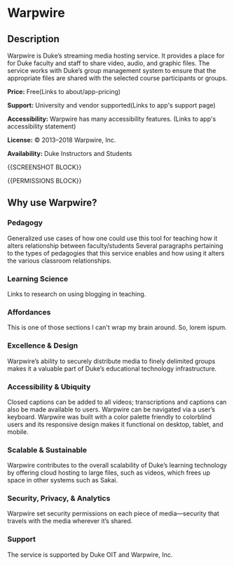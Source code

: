 # Warpwire

## Description

Warpwire is Duke’s streaming media hosting service. It provides a place for for Duke faculty and staff to share video, audio, and graphic files. The service works with Duke’s group management system to ensure that the appropriate files are shared with the selected course participants or groups.

**Price:** Free(Links to about/app-pricing)

**Support:** University and vendor supported(Links to app's support page)

**Accessibility:** Warpwire has many accessibility features. (Links to app's accessibility statement)

**License:** © 2013–2018 Warpwire, Inc. 

**Availability:** Duke Instructors and Students

{{SCREENSHOT BLOCK}}

{{PERMISSIONS BLOCK}}

## Why use Warpwire?
### Pedagogy
Generalized use cases of how one could use this tool for teaching
how it alters relationship between faculty/students
Several paragraphs pertaining to the types of pedagogies that this service enables and how using it alters the various classroom relationships.

### Learning Science
Links to research on using blogging in teaching.

### Affordances
This is one of those sections I can't wrap my brain around. So, lorem ispum.

### Excellence & Design
Warpwire’s ability to securely distribute media to finely delimited groups makes it a valuable part of Duke’s educational technology infrastructure. 

### Accessibility & Ubiquity
Closed captions can be added to all videos; transcriptions and captions can also be made available to users. Warpwire can be navigated via a user’s keyboard. Warpwire was built with a color palette friendly to colorblind users and its responsive design makes it functional on desktop, tablet, and mobile. 


### Scalable & Sustainable
Warpwire contributes to the overall scalability of Duke’s learning technology by offering cloud hosting to large files, such as videos, which frees up space in other systems such as Sakai.  

### Security, Privacy, & Analytics
Warpwire set security permissions on each piece of media—security that travels with the media wherever it’s shared. 


### Support
The service is supported by Duke OIT and Warpwire, Inc. 



